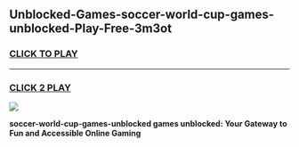 
## Unblocked-Games-soccer-world-cup-games-unblocked-Play-Free-3m3ot
<h3>
<a href="https://premium76.site?title=soccer-world-cup-games-unblocked&ref=15A">CLICK TO PLAY</a></h3>
<hr>

<h3>
<a href="https://premium76.site?title=soccer-world-cup-games-unblocked&ref=15A">CLICK 2 PLAY</a>
  
</h3>

<a href="https://premium76.site?title=soccer-world-cup-games-unblocked&ref=15A"><img src="https://clearcache.store/games.png"></a>


**soccer-world-cup-games-unblocked games unblocked: Your Gateway to Fun and Accessible Online Gaming**
